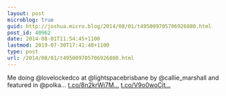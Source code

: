```yaml
---
layout: post
microblog: true
guid: http://joshua.micro.blog/2014/08/01/t495009705706926080.html
post_id: 40962
date: 2014-08-01T11:54:45+1100
lastmod: 2019-07-30T17:41:48+1100
type: post
url: /2014/08/01/t495009705706926080.html
---
```

Me doing @lovelockedco at @lightspacebrisbane by @callie_marshall and featured in @polka... [t.co/8n2krWj7M...](http://t.co/8n2krWj7Mi) [t.co/V9o0woCjt...](http://t.co/V9o0woCjti)
